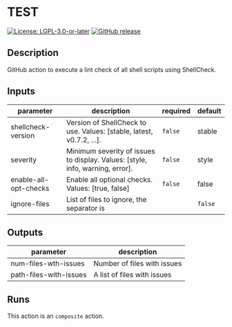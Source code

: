 # TEST

[![License: LGPL-3.0-or-later](https://img.shields.io/badge/license-LGPL--3.0%2B-blue)](https://www.gnu.org/licenses/lgpl-3.0.html)
[![GitHub release](https://img.shields.io/github/v/release/a5k-actions/shellchecker)](https://github.com/a5k-actions/shellchecker/releases/latest)

<!-- action-docs-description -->
## Description

GitHub action to execute a lint check of all shell scripts using ShellCheck.


<!-- action-docs-description -->

<!-- action-docs-inputs -->
## Inputs

| parameter | description | required | default |
| - | - | - | - |
| shellcheck-version | Version of ShellCheck to use. Values: [stable, latest, v0.7.2, ...]. | `false` | stable |
| severity | Minimum severity of issues to display. Values: [style, info, warning, error]. | `false` | style |
| enable-all-opt-checks | Enable all optional checks. Values: [true, false] | `false` | false |
| ignore-files | List of files to ignore, the separator is | | `false` |  |



<!-- action-docs-inputs -->

<!-- action-docs-outputs -->
## Outputs

| parameter | description |
| - | - |
| num-files-wth-issues | Number of files with issues |
| path-files-with-issues | A list of files with issues |



<!-- action-docs-outputs -->

<!-- action-docs-runs -->
## Runs

This action is an `composite` action.


<!-- action-docs-runs -->
